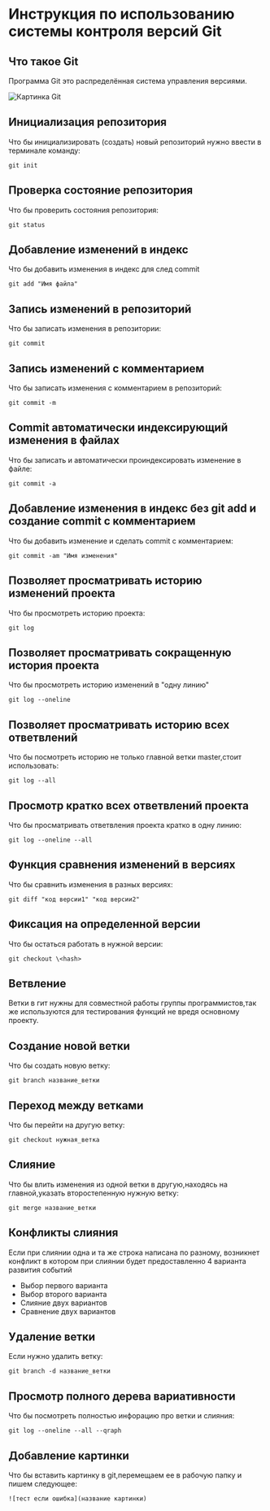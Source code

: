# **Инструкция по использованию системы контроля версий Git**

## Что такое Git

Программа Git это распределённая система управления версиями.

![Картинка Git](123.jpeg)

## Инициализация репозитория 

Что бы инициализировать (создать) новый репозиторий нужно ввести в терминале команду:
    
    git init

## Проверка состояние репозитория

Что бы проверить состояния репозитория:

    git status

## Добавление изменений в индекс

Что бы добавить изменения в индекс для след commit 

    git add "Имя файла"

## Запись изменений в репозиторий

Что бы записать изменения в репозитории:

    git commit 

## Запись изменений с комментарием

Что бы записать изменения с комментарием в репозиторий:

    git commit -m

## Commit автоматически индексирующий изменения в файлах

Что бы записать и автоматически проиндексировать изменение в файле:


    git commit -a

## Добавление изменения в индекс без git add и создание commit с комментарием

Что бы добавить изменение и сделать commit с комментарием:

    git commit -am "Имя изменения"

## Позволяет просматривать историю изменений проекта

Что бы просмотреть историю проекта:

    git log

## Позволяет просматривать сокращенную история проекта

Что бы просмотреть историю изменений в "одну линию"

    git log --oneline

## Позволяет просматривать историю всех ответвлений 

Что бы посмотреть историю не только главной ветки master,стоит использовать:

    git log --all

## Просмотр кратко всех ответвлений проекта

Что бы просматривать ответвления проекта кратко в одну линию:

    git log --oneline --all

## Функция сравнения изменений в версиях

Что бы сравнить изменения в разных версиях:

    git diff "код версии1" "код версии2"

## Фиксация на определенной версии

Что бы остаться работать в нужной версии:

    git checkout \<hash>


## Ветвление

Ветки в гит нужны для совместной работы группы программистов,так же используются для тестирования функций не вредя основному проекту.


## Создание новой ветки

Что бы создать новую ветку:

    git branch название_ветки

## Переход между ветками

Что бы перейти на другую ветку:

    git checkout нужная_ветка

## Слияние 

Что бы влить изменения из одной ветки в другую,находясь на главной,указать второстепенную нужную ветку:

    git merge название_ветки

## Конфликты слияния

Если при слиянии одна и та же строка написана по разному, возникнет конфликт в котором при слиянии будет предоставленно 4 варианта развития событий

* Выбор первого варианта
* Выбор второго варианта
* Слияние двух вариантов
* Сравнение двух вариантов

## Удаление ветки

Если нужно удалить ветку:

    git branch -d название_ветки

## Просмотр полного дерева вариативности

Что бы посмотреть полностью инфорацию про ветки и слияния:

    git log --oneline --all --qraph

## Добавление картинки

Что бы вставить картинку в git,перемещаем ее в рабочую папку и пишем следующее:

    ![тест если ошибка](название картинки)



